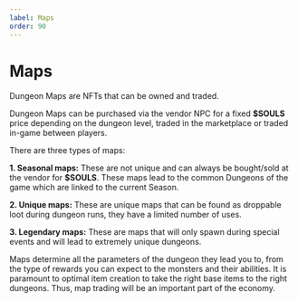 ```yaml
---
label: Maps
order: 90
---
```

# Maps
Dungeon Maps are NFTs that can be owned and traded. 

Dungeon Maps can be purchased via the vendor NPC for a fixed **$SOULS** price depending on the dungeon level, traded in the marketplace or traded in-game between players.

There are three types of maps:

**1. Seasonal maps:** These are not unique and can always be bought/sold at the vendor for **$SOULS**. These maps lead to the common Dungeons of the game which are linked to the current Season. 

**2. Unique maps:** These are unique maps that can be found as droppable loot during dungeon runs, they have a limited number of uses.

**3. Legendary maps:** These are maps that will only spawn during special events and will lead to extremely unique dungeons.

Maps determine all the parameters of the dungeon they lead you to, from the type of rewards you can expect to the monsters and their abilities. It is paramount to optimal item creation to take the right base items to the right dungeons. Thus, map trading will be an important part of the economy.
